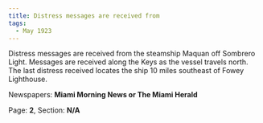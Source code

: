 ```yaml
---  
title: Distress messages are received from  
tags:  
  - May 1923  
---  
```

  
Distress messages are received from the steamship Maquan off Sombrero Light. Messages are received along the Keys as the vessel travels north. The last distress received locates the ship 10 miles southeast of Fowey Lighthouse.  
  
Newspapers: **Miami Morning News or The Miami Herald**  
  
Page: **2**, Section: **N/A** 

